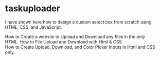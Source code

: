 # taskuploader

 I have shown here how to design a custom select box from scratch using HTML, CSS, and JavaScript.

How to Create a website to Upload and Download any files in the only HTML. How to File Upload and Download with Html & CSS.  
How to Create Upload, Download, and Color Picker Inputs in Html and CSS only.
